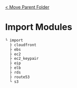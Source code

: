 [< Move Parent Folder](../README.md)

# Import Modules

```cmd
└ import
  ├ cloudfront
  ├ ebs
  ├ ec2
  ├ ec2_keypair
  ├ eip
  ├ elb
  ├ rds
  ├ route53
  └ s3
```

